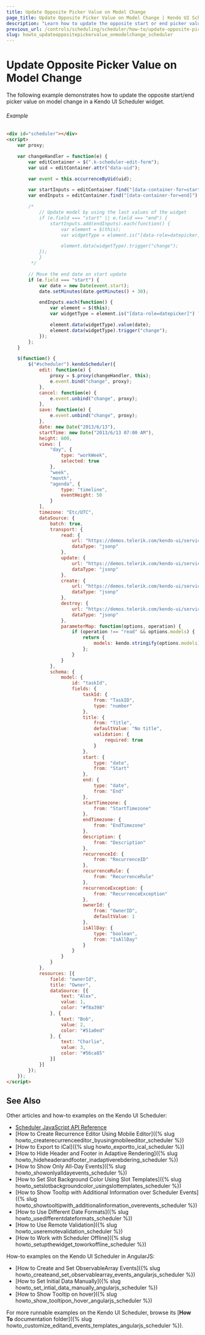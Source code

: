 ```yaml
---
title: Update Opposite Picker Value on Model Change
page_title: Update Opposite Picker Value on Model Change | Kendo UI Scheduler
description: "Learn how to update the opposite start or end picker value on model change in the Kendo UI Scheduler."
previous_url: /controls/scheduling/scheduler/how-to/update-opposite-picker-value
slug: howto_updateoppositepickervalue_onmodelchange_scheduler
---
```


# Update Opposite Picker Value on Model Change

The following example demonstrates how to update the opposite start/end picker value on model change in a Kendo UI Scheduler widget.

###### Example

```html
<div id="scheduler"></div>
<script>
    var proxy;

    var changeHandler = function(e) {
        var editContainer = $(".k-scheduler-edit-form");
        var uid = editContainer.attr("data-uid");

        var event = this.occurrenceByUid(uid);

        var startInputs = editContainer.find("[data-container-for=start]").find("input");
        var endInputs = editContainer.find("[data-container-for=end]").find("input");

        /*
			// Update model by using the last values of the widget
			if (e.field === "start" || e.field === "end") {
				startInputs.add(endInputs).each(function() {
					var element = $(this);
					var widgetType = element.is("[data-role=datepicker]") ? "kendoDatePicker" : "kendoDateTimePicker";

					element.data(widgetType).trigger("change");
			});
			}
		 */

        // Move the end date on start update
        if (e.field === "start") {
            var date = new Date(event.start);
            date.setMinutes(date.getMinutes() + 30);

            endInputs.each(function() {
                var element = $(this);
                var widgetType = element.is("[data-role=datepicker]") ? "kendoDatePicker" : "kendoDateTimePicker";

                element.data(widgetType).value(date);
                element.data(widgetType).trigger("change");
            });
        };
    }

    $(function() {
        $("#scheduler").kendoScheduler({
            edit: function(e) {
                proxy = $.proxy(changeHandler, this);
                e.event.bind("change", proxy);
            },
            cancel: function(e) {
                e.event.unbind("change", proxy);
            },
            save: function(e) {
                e.event.unbind("change", proxy);
            },
            date: new Date("2013/6/13"),
            startTime: new Date("2013/6/13 07:00 AM"),
            height: 600,
            views: [
                "day", {
                    type: "workWeek",
                    selected: true
                },
                "week",
                "month",
                "agenda", {
                    type: "timeline",
                    eventHeight: 50
                }
            ],
            timezone: "Etc/UTC",
            dataSource: {
                batch: true,
                transport: {
                    read: {
                        url: "https://demos.telerik.com/kendo-ui/service/tasks",
                        dataType: "jsonp"
                    },
                    update: {
                        url: "https://demos.telerik.com/kendo-ui/service/tasks/update",
                        dataType: "jsonp"
                    },
                    create: {
                        url: "https://demos.telerik.com/kendo-ui/service/tasks/create",
                        dataType: "jsonp"
                    },
                    destroy: {
                        url: "https://demos.telerik.com/kendo-ui/service/tasks/destroy",
                        dataType: "jsonp"
                    },
                    parameterMap: function(options, operation) {
                        if (operation !== "read" && options.models) {
                            return {
                                models: kendo.stringify(options.models)
                            };
                        }
                    }
                },
                schema: {
                    model: {
                        id: "taskId",
                        fields: {
                            taskId: {
                                from: "TaskID",
                                type: "number"
                            },
                            title: {
                                from: "Title",
                                defaultValue: "No title",
                                validation: {
                                    required: true
                                }
                            },
                            start: {
                                type: "date",
                                from: "Start"
                            },
                            end: {
                                type: "date",
                                from: "End"
                            },
                            startTimezone: {
                                from: "StartTimezone"
                            },
                            endTimezone: {
                                from: "EndTimezone"
                            },
                            description: {
                                from: "Description"
                            },
                            recurrenceId: {
                                from: "RecurrenceID"
                            },
                            recurrenceRule: {
                                from: "RecurrenceRule"
                            },
                            recurrenceException: {
                                from: "RecurrenceException"
                            },
                            ownerId: {
                                from: "OwnerID",
                                defaultValue: 1
                            },
                            isAllDay: {
                                type: "boolean",
                                from: "IsAllDay"
                            }
                        }
                    }
                }
            },
            resources: [{
                field: "ownerId",
                title: "Owner",
                dataSource: [{
                    text: "Alex",
                    value: 1,
                    color: "#f8a398"
                }, {
                    text: "Bob",
                    value: 2,
                    color: "#51a0ed"
                }, {
                    text: "Charlie",
                    value: 3,
                    color: "#56ca85"
                }]
            }]
        });
    });
</script>
```

## See Also

Other articles and how-to examples on the Kendo UI Scheduler:

* [Scheduler JavaScript API Reference](/api/javascript/ui/scheduler)
* [How to Create Recurrence Editor Using Mobile Editor]({% slug howto_createrecurrenceeditor_byusingmobileeditor_scheduler %})
* [How to Export to iCal]({% slug howto_exportto_ical_scheduler %})
* [How to Hide Header and Footer in Adaptive Rendering]({% slug howto_hideheaderandfooter_inadaptiverebdering_scheduler %})
* [How to Show Only All-Day Events]({% slug howto_showonlyalldayevents_scheduler %})
* [How to Set Slot Background Color Using Slot Templates]({% slug howto_setslotbackgroundcolor_usingslottemplates_scheduler %})
* [How to Show Tooltip with Additional Information over Scheduler Events]({% slug howto_showtooltipwith_additionalinformation_overevents_scheduler %})
* [How to Use Different Date Formats]({% slug howto_usedifferentdateformats_scheduler %})
* [How to Use Remote Validation]({% slug howto_useremotevalidation_scheduler %})
* [How to Work with Scheduler Offline]({% slug howto_setupthewidget_toworkoffline_scheduler %})

How-to examples on the Kendo UI Scheduler in AngularJS:

* [How to Create and Set ObservableArray Events]({% slug howto_createand_set_observablearray_events_angularjs_scheduler %})
* [How to Set Initial Data Manually]({% slug howto_set_intial_data_manually_angularjs_scheduler %})
* [How to Show Тooltip on hover]({% slug howto_show_tooltipon_hover_angularjs_scheduler %})

For more runnable examples on the Kendo UI Scheduler, browse its [**How To** documentation folder]({% slug howto_customize_editand_events_templates_angularjs_scheduler %}).
